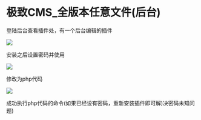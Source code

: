 # 极致CMS_全版本任意文件(后台)

登陆后台查看插件处，有一个后台编辑的插件

![](http://peiqi.tech/wuyun/jizhicms/cms-6.jpg)

安装之后设置密码并使用

![](http://peiqi.tech/wuyun/jizhicms/cms-7.jpg)

修改为php代码

![](http://peiqi.tech/wuyun/jizhicms/cms-8.jpg)

成功执行php代码的命令(如果已经设有密码，重新安装插件即可解)决密码未知问题)

